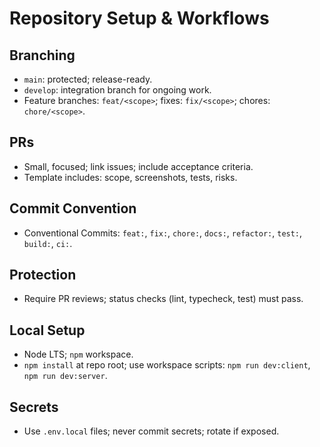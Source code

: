 # Repository Setup & Workflows

## Branching
- `main`: protected; release-ready.
- `develop`: integration branch for ongoing work.
- Feature branches: `feat/<scope>`; fixes: `fix/<scope>`; chores: `chore/<scope>`.

## PRs
- Small, focused; link issues; include acceptance criteria.
- Template includes: scope, screenshots, tests, risks.

## Commit Convention
- Conventional Commits: `feat:`, `fix:`, `chore:`, `docs:`, `refactor:`, `test:`, `build:`, `ci:`.

## Protection
- Require PR reviews; status checks (lint, typecheck, test) must pass.

## Local Setup
- Node LTS; `npm` workspace.
- `npm install` at repo root; use workspace scripts: `npm run dev:client`, `npm run dev:server`.

## Secrets
- Use `.env.local` files; never commit secrets; rotate if exposed.
